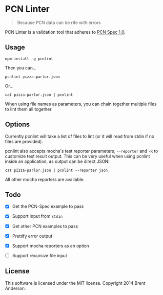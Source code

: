# PCN Linter

> Because PCN data can be rife with errors

PCN Linter is a validation tool that adheres to [PCN Spec 1.0](https://github.com/mjswensen/pcn-spec).

## Usage

    npm install -g pcnlint

Then you can...

    pcnlint pizza-parlor.json

Or...

    cat pizza-parlor.json | pcnlint

When using file names as parameters, you can chain together multiple files to lint them all together.

## Options

Currently pcnlint will take a list of files to lint (or it will read from stdin if no files are provided).

pcnlint also accepts mocha's test reporter parameters, `--reporter` and `-R` to customize test result output.
This can be very useful when using pcnlint inside an application, as output can be direct JSON:

    cat pizza-parlor.json | pcnlint --reporter json

All other mocha reporters are available.

## Todo

- [x] Get the PCN-Spec example to pass
- [x] Support input from `stdin`
- [x] Get other PCN examples to pass
- [x] Prettify error output
- [x] Support mocha reporters as an option
- [ ] Support recursive file input


## License
This software is licensed under the MIT license. Copyright 2014 Brent Anderson.

